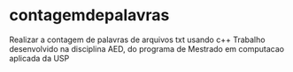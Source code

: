 # contagemdepalavras
Realizar a contagem de palavras de arquivos txt usando c++
Trabalho desenvolvido na disciplina AED, do programa de Mestrado em computacao aplicada da USP
